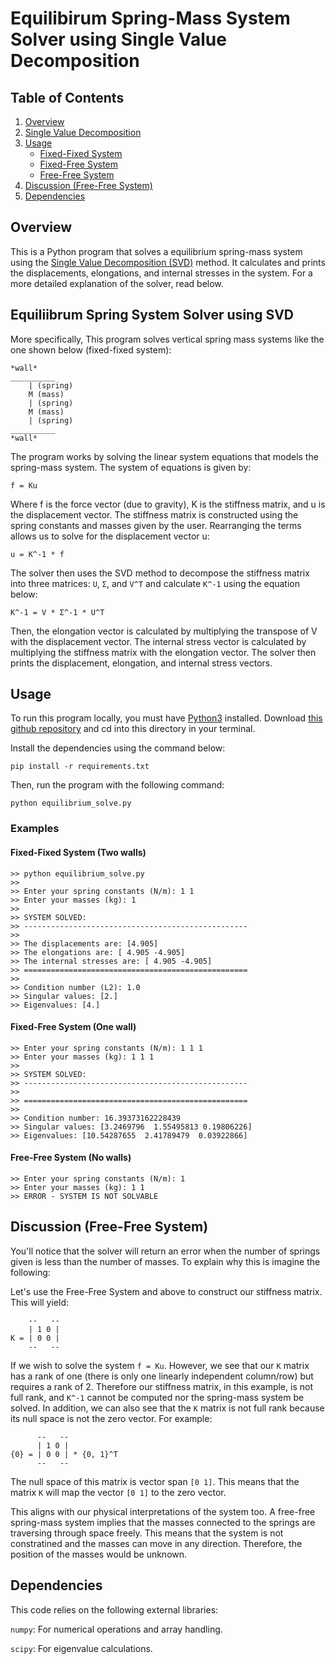 # Equilibirum Spring-Mass System Solver using Single Value Decomposition

## Table of Contents
1. [Overview](#overview)
2. [Single Value Decomposition](#single-value-decomposition)
3. [Usage](#usage)
    - [Fixed-Fixed System](#fixed-fixed-system)
    - [Fixed-Free System](#fixed-free-system)
    - [Free-Free System](#free-free-system)
4. [Discussion (Free-Free System)](#discussion-free-free-system)
5. [Dependencies](#dependencies)

## Overview
This is a Python program that solves a equilibrium spring-mass system using the [Single Value Decomposition (SVD)](https://en.wikipedia.org/wiki/Singular_value_decomposition) method. It calculates and prints the displacements, elongations, and internal stresses in the system. For a more detailed explanation of the solver, read below.

## Equiliibrum Spring System Solver using SVD
More specifically, This program solves vertical spring mass systems like the one shown below (fixed-fixed system):
```
*wall*
__________
    | (spring)
    M (mass)
    | (spring)
    M (mass)
    | (spring)
__________    
*wall*
```

The program works by solving the linear system equations that models the spring-mass system. The system of equations is given by:

    f = Ku

Where f is the force vector (due to gravity), K is the stiffness matrix, and u is the displacement vector. The stiffness matrix is constructed using the spring constants and masses given by the user. Rearranging the terms allows us to solve for the displacement vector u:


    u = K^-1 * f
 
The solver then uses the SVD method to decompose the stiffness matrix into three matrices: `U`, `Σ`, and `V^T` and calculate `K^-1` using the equation below: 

    K^-1 = V * Σ^-1 * U^T

Then, the elongation vector is calculated by multiplying the transpose of V with the displacement vector. The internal stress vector is calculated by multiplying the stiffness matrix with the elongation vector. The solver then prints the displacement, elongation, and internal stress vectors.


## Usage
To run this program locally, you must have [Python3](https://www.python.org/downloads/) installed. Download [this github repository](https://github.com/Kelach/COE-352-Advanced-Scientific-Computation) and cd into this directory in your terminal.

Install the dependencies using the command below:

```
pip install -r requirements.txt
```

Then, run the program with the following command:
```
python equilibrium_solve.py
```
### Examples

#### Fixed-Fixed System (Two walls)
```
>> python equilibrium_solve.py
>> 
>> Enter your spring constants (N/m): 1 1
>> Enter your masses (kg): 1
>> 
>> SYSTEM SOLVED:
>> --------------------------------------------------
>> 
>> The displacements are: [4.905]
>> The elongations are: [ 4.905 -4.905]
>> The internal stresses are: [ 4.905 -4.905]
>> ==================================================
>> 
>> Condition number (L2): 1.0
>> Singular values: [2.]
>> Eigenvalues: [4.]
```
#### Fixed-Free System (One wall)
```
>> Enter your spring constants (N/m): 1 1 1 
>> Enter your masses (kg): 1 1 1
>> 
>> SYSTEM SOLVED:
>> --------------------------------------------------
>> 
>> ==================================================
>> 
>> Condition number: 16.39373162228439
>> Singular values: [3.2469796  1.55495813 0.19806226]
>> Eigenvalues: [10.54287655  2.41789479  0.03922866]
```

#### Free-Free System (No walls)
``` 
>> Enter your spring constants (N/m): 1
>> Enter your masses (kg): 1 1
>> ERROR - SYSTEM IS NOT SOLVABLE
```

## Discussion (Free-Free System)
You'll notice that the solver will return an error when the number of springs given is less than the number of masses. To explain why this is imagine the following:

Let's use the Free-Free System and above to construct our stiffness matrix. This will yield:

```
    --   --
    | 1 0 |
K = | 0 0 |
    --   --
```
If we wish to solve the system `f = Ku`. However, we see that our `K` matrix has a rank of one (there is only one linearly independent column/row) but requires a rank of 2. Therefore our stiffness matrix, in this example, is not full rank, and `K^-1` cannot be computed nor the spring-mass system be solved. In addition, we can also see that the `K` matrix is not full rank because its null space is not the zero vector. For example:

```
      --   --
      | 1 0 |
{0} = | 0 0 | * {0, 1}^T
      --   --
```
The null space of this matrix is vector span `[0 1]`. This means that the matrix `K` will map the vector `[0 1]` to the zero vector.

This aligns with our physical interpretations of the system too. A free-free spring-mass system implies that the masses connected to the springs are traversing through space freely. This means that the system is not constratined and the masses can move in any direction. Therefore, the position of the masses would be unknown.         

## Dependencies
This code relies on the following external libraries:

`numpy`: For numerical operations and array handling.

`scipy`: For eigenvalue calculations.
